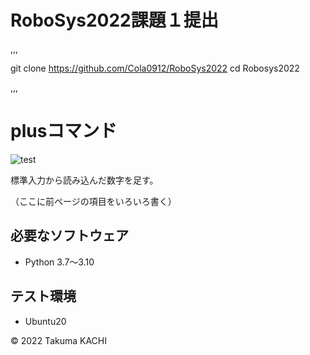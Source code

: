 # RoboSys2022課題１提出

,,,

git clone https://github.com/Cola0912/RoboSys2022
cd Robosys2022

,,,

# plusコマンド
![test](https://github.com/kachimegatera/robosys2022/actions/workflows/test.yml/badge.svg)

標準入力から読み込んだ数字を足す。

（ここに前ページの項目をいろいろ書く）

## 必要なソフトウェア
* Python 3.7〜3.10

## テスト環境
* Ubuntu20

© 2022 Takuma KACHI
